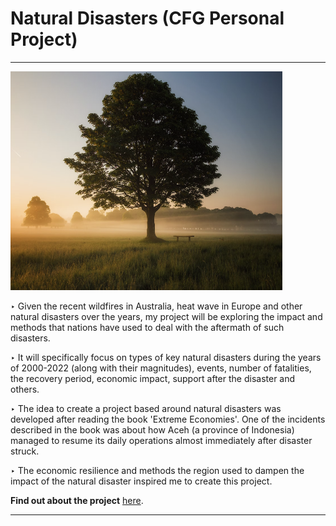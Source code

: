 # Natural Disasters (CFG Personal Project) 

---

<img src="SimonWilkesUnsplash.png" width="435" height="350" />

‣ Given the recent wildfires in Australia, heat wave in Europe and other natural disasters over the years, my project will be exploring the impact and methods that nations have used to deal with the aftermath of such disasters. 

‣ It will specifically focus on types of key natural disasters during the years of 2000-2022 (along with their magnitudes), events, number of fatalities, the recovery period, economic impact, support after the disaster and others.

‣ The idea to create a project based around natural disasters was developed after reading the book 'Extreme Economies'. One of the incidents described in the book was about how Aceh (a province of Indonesia) managed to resume its daily operations almost immediately after disaster struck. 

‣ The economic resilience and methods the region used to dampen the impact of the natural disaster inspired me to create this project.

**Find out about the project** [here](https://v-mayya.github.io/sql-project/).

---

